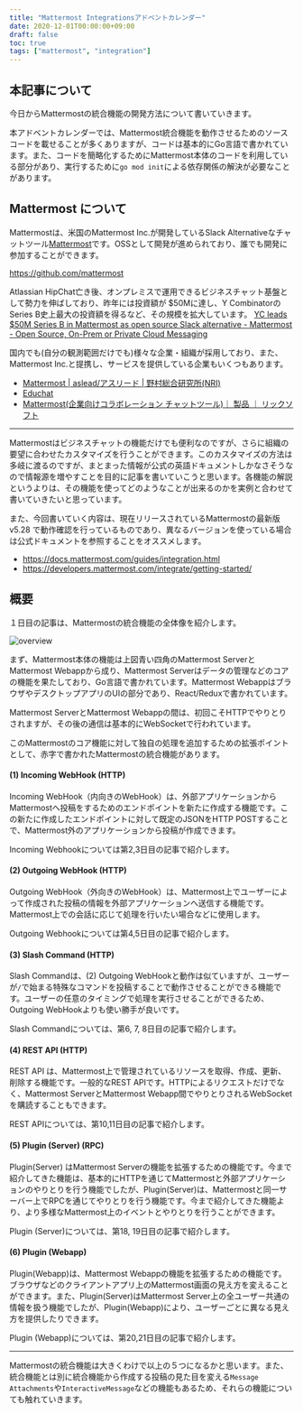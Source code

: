 ```yaml
---
title: "Mattermost Integrationsアドベントカレンダー"
date: 2020-12-01T00:00:00+09:00
draft: false
toc: true
tags: ["mattermost", "integration"]
---
```


## 本記事について

今日からMattermostの統合機能の開発方法について書いていきます。

本アドベントカレンダーでは、Mattermost統合機能を動作させるためのソースコードを載せることが多くありますが、コードは基本的にGo言語で書かれています。また、コードを簡略化するためにMattermost本体のコードを利用している部分があり、実行するために`go mod init`による依存関係の解決が必要なことがあります。

## Mattermost について
Mattermostは、米国のMattermost Inc.が開発しているSlack Alternativeなチャットツール[Mattermost](https://mattermost.com)です。OSSとして開発が進められており、誰でも開発に参加することができます。

https://github.com/mattermost

Atlassian HipChat亡き後、オンプレミスで運用できるビジネスチャット基盤として勢力を伸ばしており、昨年には投資額が $50Mに達し、Y CombinatorのSeries B史上最大の投資額を得るなど、その規模を拡大しています。
[YC leads $50M Series B in Mattermost as open source Slack alternative \- Mattermost \- Open Source, On\-Prem or Private Cloud Messaging](https://mattermost.com/blog/yc-leads-50m-series-b-in-mattermost-as-open-source-slack-alternative/)


国内でも(自分の観測範囲だけでも)様々な企業・組織が採用しており、また、Mattermost Inc.と提携し、サービスを提供している企業もいくつもあります。
* [Mattermost \| aslead/アスリード \| 野村総合研究所\(NRI\)](https://aslead.nri.co.jp/products/mattermost.html)
* [Educhat](https://www.castalia.co.jp/educhat)
* [Mattermost\(企業向けコラボレーション チャットツール\)｜ 製品 ｜ リックソフト](https://www.ricksoft.jp/mattermost/)

---

Mattermostはビジネスチャットの機能だけでも便利なのですが、さらに組織の要望に合わせたカスタマイズを行うことができます。このカスタマイズの方法は多岐に渡るのですが、まとまった情報が公式の英語ドキュメントしかなさそうなので情報源を増やすことを目的に記事を書いていこうと思います。各機能の解説というよりは、その機能を使ってどのようなことが出来るのかを実例と合わせて書いていきたいと思っています。

また、今回書いていく内容は、現在リリースされているMattermostの最新版 v5.28 で動作確認を行っているものであり、異なるバージョンを使っている場合は公式ドキュメントを参照することをオススメします。

* https://docs.mattermost.com/guides/integration.html
* https://developers.mattermost.com/integrate/getting-started/

## 概要

１日目の記事は、Mattermostの統合機能の全体像を紹介します。

![overview](https://blog.kaakaa.dev/images/posts/advent-calendar-2020/day1/overview.drawio.png)

まず、Mattermost本体の機能は上図青い四角のMattermost ServerとMattermost Webappから成り、Mattermost Serverはデータの管理などのコアの機能を果たしており、Go言語で書かれています。Mattermost WebappはブラウザやデスクトップアプリのUIの部分であり、React/Reduxで書かれています。

Mattermost ServerとMattermost Webappの間は、初回こそHTTPでやりとりされますが、その後の通信は基本的にWebSocketで行われています。

このMattermostのコア機能に対して独自の処理を追加するための拡張ポイントとして、赤字で書かれたMattermostの統合機能があります。

#### (1) Incoming WebHook (HTTP)
Incoming WebHook（内向きのWebHook）は、外部アプリケーションからMattermostへ投稿をするためのエンドポイントを新たに作成する機能です。この新たに作成したエンドポイントに対して既定のJSONをHTTP POSTすることで、Mattermost外のアプリケーションから投稿が作成できます。

Incoming Webhookについては第2,3日目の記事で紹介します。

#### (2) Outgoing WebHook (HTTP)
Outgoing WebHook（外向きのWebHook）は、Mattermost上でユーザーによって作成された投稿の情報を外部アプリケーションへ送信する機能です。Mattermost上での会話に応じて処理を行いたい場合などに使用します。

Outgoing Webhookについては第4,5日目の記事で紹介します。

#### (3) Slash Command (HTTP)
Slash Commandは、(2) Outgoing WebHookと動作は似ていますが、ユーザーが`/`で始まる特殊なコマンドを投稿することで動作させることができる機能です。ユーザーの任意のタイミングで処理を実行させることができるため、Outgoing WebHookよりも使い勝手が良いです。

Slash Commandについては、第6, 7, 8日目の記事で紹介します。

#### (4) REST API (HTTP)
REST API は、Mattermost上で管理されているリソースを取得、作成、更新、削除する機能です。一般的なREST APIです。HTTPによるリクエストだけでなく、Mattermost ServerとMattermost Webapp間でやりとりされるWebSocketを購読することもできます。

REST APIについては、第10,11日目の記事で紹介します。

#### (5) Plugin (Server) (RPC)
Plugin(Server) はMattermost Serverの機能を拡張するための機能です。今まで紹介してきた機能は、基本的にHTTPを通じてMattermostと外部アプリケーションのやりとりを行う機能でしたが、Plugin(Server)は、Mattermostと同一サーバー上でRPCを通じてやりとりを行う機能です。今まで紹介してきた機能より、より多様なMattermost上のイベントとやりとりを行うことができます。

Plugin (Server)については、第18, 19日目の記事で紹介します。

#### (6) Plugin (Webapp)
Plugin(Webapp)は、Mattermost Webappの機能を拡張するための機能です。ブラウザなどのクライアントアプリ上のMattermost画面の見え方を変えることができます。また、Plugin(Server)はMattermost Server上の全ユーザー共通の情報を扱う機能でしたが、Plugin(Webapp)により、ユーザーごとに異なる見え方を提供したりできます。

Plugin (Webapp)については、第20,21日目の記事で紹介します。

---

Mattermostの統合機能は大きくわけで以上の５つになるかと思います。また、統合機能とは別に統合機能から作成する投稿の見た目を変える`Message Attachments`や`InteractiveMessage`などの機能もあるため、それらの機能についても触れていきます。
